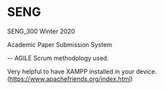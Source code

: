 # SENG
SENG_300 Winter 2020

Academic Paper Submission System

-- AGILE Scrum methodology used.

Very helpful to have XAMPP installed in your device. (https://www.apachefriends.org/index.html)
